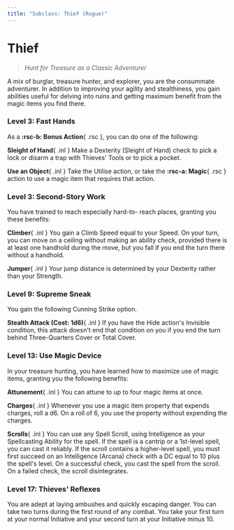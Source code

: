 ```yaml
---
title: "Subclass: Thief (Rogue)"
---
```


<p style="display:none">
Hunt for Treasure as a Classic Adventurer
</p>

# Thief

> *Hunt for Treasure as a Classic Adventurer*

A mix of burglar, treasure hunter, and explorer, you are the consummate adventurer. In addition to improving your agility and stealthiness, you gain abilities useful for delving into ruins and getting maximum benefit from the magic items you find there.

### Level 3: Fast Hands

As a **:rsc-b: Bonus Action**{ .rsc }, you can do one of the following:

**Sleight of Hand**{ .inl } Make a Dexterity (Sleight of Hand) check to pick a lock or disarm a trap with Thieves' Tools or to pick a pocket.

**Use an Object**{ .inl } Take the Utilise action, or take the **:rsc-a: Magic**{ .rsc } action to use a magic item that requires that action.

### Level 3: Second-Story Work

You have trained to reach especially hard-to- reach places, granting you these benefits:

**Climber**{ .inl } You gain a Climb Speed equal to your Speed. On your turn, you can move on a ceiling without making an ability check, provided there is at least one handhold during the move, but you fall if you end the turn there without a handhold.

**Jumper**{ .inl } Your jump distance is determined by your Dexterity rather than your Strength.

### Level 9: Supreme Sneak

You gain the following Cunning Strike option.

**Stealth Attack (Cost: 1d6)**{ .inl } If you have the Hide action's Invisible condition, this attack doesn't end that condition on you if you end the turn behind Three-Quarters Cover or Total Cover.
 
### Level 13: Use Magic Device

In your treasure hunting, you have learned how to maximize use of magic items, granting you the following benefits:

**Attunement**{ .inl } You can attune to up to four magic items at once.

**Charges**{ .inl } Whenever you use a magic item property that expends charges, roll a d6. On a roll of 6, you use the property without expending the charges.

**Scrolls**{ .inl } You can use any Spell Scroll, using Intelligence as your Spellcasting Ability for the spell. If the spell is a cantrip or a 1st-level spell, you can cast it reliably. If the scroll contains a higher-level spell, you must first succeed on an Intelligence (Arcana) check with a DC equal to 10 plus the spell's level. On a successful check, you cast the spell from the scroll. On a failed check, the scroll disintegrates.

### Level 17: Thieves' Reflexes

You are adept at laying ambushes and quickly escaping danger. You can take two turns during the first round of any combat. You take your first turn at your normal Initiative and your second turn at your Initiative minus 10.
 
